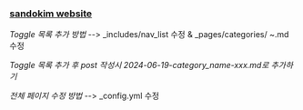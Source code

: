 ### [sandokim website](https://sandokim.github.io/)

*Toggle 목록 추가 방법* --> _includes/nav_list 수정 & _pages/categories/ ~.md 수정

*Toggle 목록 추가 후 post 작성시 2024-06-19-category_name-xxx.md로 추가하기*

*전체 페이지 수정 방법* --> _config.yml 수정
